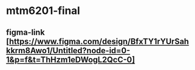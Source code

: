 # mtm6201-final
## figma-link [https://www.figma.com/design/BfxTY1rYUrSahkkrm8Awo1/Untitled?node-id=0-1&p=f&t=ThHzm1eDWogL2QcC-0]
